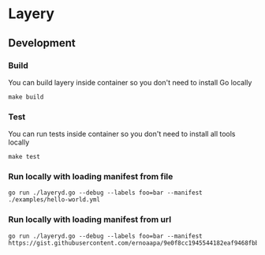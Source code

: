 # Layery


## Development
### Build
You can build layery inside container so you don't need to install Go locally
```
make build
```

### Test
You can run tests inside container so you don't need to install all tools locally
```
make test
```

### Run locally with loading manifest from file
```
go run ./layeryd.go --debug --labels foo=bar --manifest ./examples/hello-world.yml
```

### Run locally with loading manifest from url
```
go run ./layeryd.go --debug --labels foo=bar --manifest https://gist.githubusercontent.com/ernoaapa/9e0f8cc1945544182eaf9468fbb84ca8/raw/manifest.yaml
```
